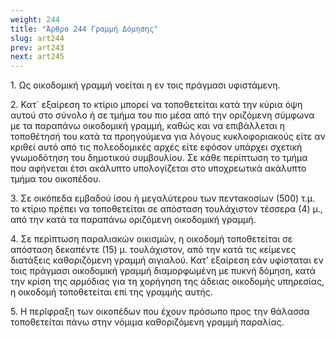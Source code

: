 ```yaml
---
weight: 244
title: "Άρθρο 244 Γραμμή Δόμησης"
slug: art244
prev: art243
next: art245
---
```


1\. Ως οικοδομική γραμμή νοείται η εν τοις πράγμασι υφιστάμενη.

2\. Κατ\` εξαίρεση το κτίριο μπορεί να τοποθετείται κατά την κύρια όψη αυτού στο σύνολο ή σε τμήμα του πιο μέσα από την οριζόμενη σύμφωνα με τα παραπάνω οικοδομική γραμμή, καθώς και να επιβάλλεται η τοποθέτησή του κατά τα προηγούμενα για λόγους κυκλοφοριακούς είτε αν κριθεί αυτό από τις πολεοδομικές αρχές είτε εφόσον υπάρχει σχετική γνωμοδότηση του δημοτικού συμβουλίου. Σε κάθε περίπτωση το τμήμα που αφήνεται έτσι ακάλυπτο υπολογίζεται στο υποχρεωτικά ακάλυπτο τμήμα του οικοπέδου.

3\. Σε οικόπεδα εμβαδού ίσου ή μεγαλύτερου των πεντακοσίων (500) τ.μ. το κτίριο πρέπει να τοποθετείται σε απόσταση τουλάχιστον τέσσερα (4) μ., από την κατά τα παραπάνω οριζόμενη οικοδομική γραμμή.

4\. Σε περίπτωση παραλιακών οικισμών, η οικοδομή τοποθετείται σε απόσταση δεκαπέντε (15) μ. τουλάχιστον, από την κατά τις κείμενες διατάξεις καθοριζόμενη γραμμή αιγιαλού. Κατ’ εξαίρεση εάν υφίσταται εν τοις πράγμασι οικοδομική γραμμή διαμορφωμένη με πυκνή δόμηση, κατά την κρίση της αρμόδιας για τη χορήγηση της άδειας οικοδομής υπηρεσίας, η οικοδομή τοποθετείται επί της γραμμής αυτής.

5\. Η περίφραξη των οικοπέδων που έχουν πρόσωπο προς την θάλασσα τοποθετείται πάνω στην νόμιμα καθοριζόμενη γραμμή παραλίας.


